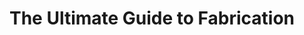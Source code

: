 ---
title: "The Ultimate Guide to Fabrication"
link: "https://docs.google.com/document/d/1Oy_3QWOhqsYMvq1s7rDYQ2UQBlAW6qrXPpb4xCdHqiE/edit#heading=h.50u220oorhb5"
meta_title: ""
description: ""
image: "/images/fabrication-guide.png"
categories: ["Shop"]
draft: false
---